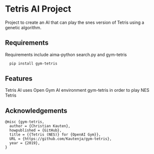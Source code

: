 # Tetris AI Project

Project to create an AI that can play the snes version of Tetris using a genetic algorithm.


## Requirements

Requirements include aima-python search.py and gym-tetris

```bash
  pip install gym-tetris
```


## Features

Tetris AI uses Open Gym AI environment gym-tetris in order to play NES Tetris


## Acknowledgements

``` 
@misc {gym-tetris,
  author = {Christian Kauten},
  howpublished = {GitHub},
  title = {{Tetris (NES)} for {OpenAI Gym}},
  URL = {https://github.com/Kautenja/gym-tetris},
  year = {2019},
}
```
